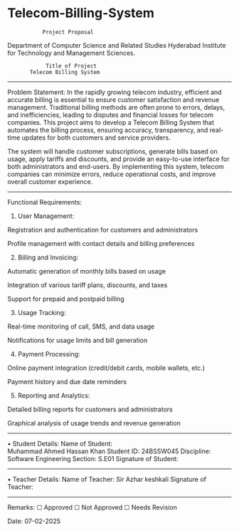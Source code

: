 # Telecom-Billing-System
               Project Proposal
Department of Computer Science and Related Studies
Hyderabad Institute for Technology and Management Sciences.

                Title of Project
           Telecom Billing System
__________________________________
Problem Statement:
In the rapidly growing telecom industry, efficient and accurate billing is essential to ensure customer satisfaction and revenue management. Traditional billing methods are often prone to errors, delays, and inefficiencies, leading to disputes and financial losses for telecom companies. This project aims to develop a Telecom Billing System that automates the billing process, ensuring accuracy, transparency, and real-time updates for both customers and service providers.

The system will handle customer subscriptions, generate bills based on usage, apply tariffs and discounts, and provide an easy-to-use interface for both administrators and end-users. By implementing this system, telecom companies can minimize errors, reduce operational costs, and improve overall customer experience.
 __________________________________
Functional Requirements:

1. User Management:

Registration and authentication for customers and administrators

Profile management with contact details and billing preferences

2. Billing and Invoicing:

Automatic generation of monthly bills based on usage

Integration of various tariff plans, discounts, and taxes

Support for prepaid and postpaid billing

3. Usage Tracking:

Real-time monitoring of call, SMS, and data usage

Notifications for usage limits and bill generation

4. Payment Processing:

Online payment integration (credit/debit cards, mobile wallets, etc.)

Payment history and due date reminders

5. Reporting and Analytics:

Detailed billing reports for customers and administrators

Graphical analysis of usage trends and revenue generation
__________________________________
• Student Details:
Name of Student:  
Muhammad Ahmed Hassan Khan 
Student ID:  24BSSW045 
Discipline:  Software Engineering 
Section: S.E01 
Signature of Student: 

 _______________________________
 
• Teacher Details:
Name of Teacher: 
Sir Azhar keshkali 
Signature of Teacher: 

 _______________________________

Remarks:
☐ Approved ☐ Not Approved ☐ Needs Revision

Date: 07-02-2025
